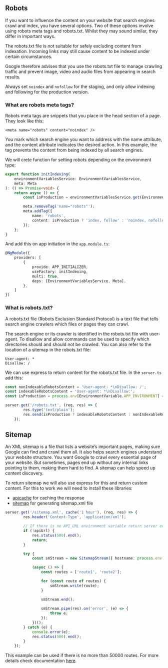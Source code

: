 ## Robots
If you want to influence the content on your website that search engines crawl and index, you have several options. Two of these options involve using robots meta tags and robots.txt. Whilst they may sound similar, they differ in important ways.

The robots.txt file is not suitable for safely excluding content from indexation. Incoming links may still cause content to be indexed under certain circumstances.

Google therefore advises that you use the robots.txt file to manage crawling traffic and prevent image, video and audio files from appearing in search results.

Always set `noindex` and `nofollow` for the staging, and only allow indexing and following for the production version.

### What are robots meta tags?
Robots meta tags are snippets that you place in the head section of a page. They look like this:

`<meta name="robots" content="noindex" />`

You mark which search engine you want to address with the name attribute, and the content attribute indicates the desired action. In this example, the tag prevents the content from being indexed by all search engines.

We will crete function for setting robots depending on the environment type:

```typescript
export function initIndexing(
	environmentVariablesService: EnvironmentVariablesService,
	meta: Meta
): () => Promise<void> {
	return async () => {
		const isProduction = environmentVariablesService.get(EnvironmentVariable.APP_ENVIRONMENT) === 'production';

		meta.removeTag('name="robots"');
		meta.addTag({
			name: 'robots',
			content: isProduction ? 'index, follow' : 'noindex, nofollow',
		});
	};
}
```

And add this on app initiation in the `app.module.ts`:

```typescript
@NgModule({
    providers: [
        {
            provide: APP_INITIALIZER,
            useFactory: initIndexing,
            multi: true,
            deps: [EnvironmentVariablesService, Meta],
        },
    ]
})
```

### What is robots.txt?
A robots.txt file (Robots Exclusion Standard Protocol) is a text file that tells search engine crawlers which files or pages they can crawl.

The search engine or its crawler is identified in the robots.txt file with user-agent. To disallow and allow commands can be used to specify which directories should and should not be crawled. You can also refer to the location of a sitemap in the robots.txt file: 

```text
User-agent: *
Disallow: /
```

We can use express to return content for the robots.txt file. In the `server.ts` add this:

```typescript
const nonIndexableRobotsContent = 'User-agent: *\nDisallow: /';
const indexableRobotsContent = 'User-agent: *\nDisallow:';
const isProduction = process.env[EnvironmentVariable.APP_ENVIRONMENT] === 'production';

server.get('/robots.txt', (req, res) => {
		res.type('text/plain');
		res.send(isProduction ? indexableRobotsContent : nonIndexableRobotsContent);
	});
```

## Sitemap
An XML sitemap is a file that lists a website’s important pages, making sure Google can find and crawl them all. It also helps search engines understand your website structure. You want Google to crawl every essential page of your website. But sometimes, pages end up without any internal links pointing to them, making them hard to find. A sitemap can help speed up content discovery.

To return sitemap we will also use express for this and return custom content. For this to work we will need to install these libraries:

 * [apicache](https://www.npmjs.com/package/apicache) for caching the response
 * [sitemap](https://www.npmjs.com/package/sitemap) for generating sitemap.xml file

```typescript
server.get('/sitemap.xml', cache('1 hour'), (req, res) => {
		res.header('Content-Type', 'application/xml');

		// If there is no API_URL environment variable return server error and stop creating sitemap
		if (!apiUrl) {
			res.status(500).end();
			return;
		}

		try {
			const smStream = new SitemapStream({ hostname: process.env[EnvironmentVariable.APP_URL] });

			(async () => {
				const routes = ['route1', 'route2'];

				for (const route of routes) {
					smStream.write(route);
				}

				smStream.end();
				
				smStream.pipe(res).on('error', (e) => {
					throw e;
				});
			})();
		} catch (e) {
			console.error(e);
			res.status(500).end();
		}
	});
```
This example can be used if there is no more than 50000 routes. For more details check documentation [here](https://www.npmjs.com/package/sitemap).

